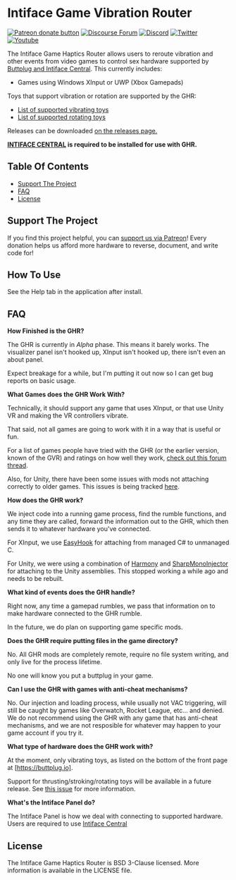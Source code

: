 # Intiface Game Vibration Router

[![Patreon donate button](https://img.shields.io/badge/patreon-donate-yellow.svg)](https://www.patreon.com/qdot)
[![Discourse Forum](https://img.shields.io/badge/discourse-forum-blue.svg)](https://discuss.buttplug.io)
[![Discord](https://img.shields.io/discord/353303527587708932.svg?logo=discord)](https://discord.buttplug.io)
[![Twitter](https://img.shields.io/twitter/follow/buttplugio.svg?style=social&logo=twitter)](https://twitter.com/buttplugio)
[![Youtube](https://img.shields.io/badge/-youtube-red.svg)](https://youtube.buttplug.io)

The Intiface Game Haptics Router allows users to reroute vibration and other events from video games
to control sex hardware supported by [Buttplug and Intiface Central](https://intiface.com/central). This currently
includes:

- Games using Windows XInput or UWP (Xbox Gamepads)

Toys that support vibration or rotation are supported by the GHR:

- [List of supported vibrating toys](https://iostindex.com/?filter0Features=OutputsVibrators&filter1ButtplugSupport=4)
- [List of supported rotating toys](https://iostindex.com/?filter0Features=OutputsRotators&filter1ButtplugSupport=4)

Releases can be downloaded [on the releases page.](https://github.com/intiface/intiface-game-haptics-router/releases)

**[INTIFACE CENTRAL](https://intiface.com/central) is required to be installed for use with GHR.**

## Table Of Contents

- [Support The Project](#support-the-project)
- [FAQ](#faq)
- [License](#license)

## Support The Project

If you find this project helpful, you can [support us via Patreon](http://patreon.com/qdot)! Every
donation helps us afford more hardware to reverse, document, and write code for!

## How To Use

See the Help tab in the application after install.

## FAQ

**How Finished is the GHR?**

The GHR is currently in *Alpha* phase. This means it barely works. The visualizer panel isn't hooked
up, XInput isn't hooked up, there isn't even an about panel. 

Expect breakage for a while, but I'm putting it out now so I can get bug reports on basic usage.

**What Games does the GHR Work With?**

Technically, it should support any game that uses XInput, or that use Unity VR and making the VR
controllers vibrate.

That said, not all games are going to work with it in a way that is useful or fun.

For a list of games people have tried with the GHR (or the earlier version, known of the GVR) and
ratings on how well they work, [check out this forum
thread](https://metafetish.club/t/game-haptics-router-compatibility-thread/105/7).

Also, for Unity, there have been some issues with mods not attaching correctly to older games. This
issues is being tracked [here](https://github.com/intiface/intiface-game-haptics-router/issues/2).

**How does the GHR work?**

We inject code into a running game process, find the rumble functions, and any time they are called,
forward the information out to the GHR, which then sends it to whatever hardware you've connected.

For XInput, we use [EasyHook](https://easyhook.github.io/) for attaching from managed C# to
unmanaged C.

For Unity, we were using a combination of [Harmony](https://github.com/pardeike/Harmony/) and
[SharpMonoInjector](https://github.com/warbler/SharpMonoInjector) for attaching to the Unity
assemblies. This stopped working a while ago and needs to be rebuilt.

**What kind of events does the GHR handle?**

Right now, any time a gamepad rumbles, we pass that information on to make hardware connected to the
GHR rumble.

In the future, we do plan on supporting game specific mods.

**Does the GHR require putting files in the game directory?**

No. All GHR mods are completely remote, require no file system writing, and only live for the
process lifetime. 

No one will know you put a buttplug in your game.

**Can I use the GHR with games with anti-cheat mechanisms?**

No. Our injection and loading process, while usually not VAC triggering, will still be caught by
games like Overwatch, Rocket League, etc... and denied. We do not recommend using the GHR with any
game that has anti-cheat mechanisms, and we are not resposible for whatever may happen to your game
account if you try it.

**What type of hardware does the GHR work with?**

At the moment, only vibrating toys, as listed on the bottom of the front page at
[https://buttplug.io]. 

Support for thrusting/stroking/rotating toys will be available in a future release. See [this
issue](https://github.com/intiface/intiface-game-haptics-router/issues/1) for more information.

**What's the Intiface Panel do?**

The Intiface Panel is how we deal with connecting to supported hardware. Users are required to use [Intiface Central](https://intiface.com/central)

## License

The Intiface Game Haptics Router is BSD 3-Clause licensed. More
information is available in the LICENSE file.

